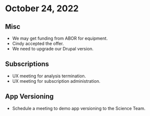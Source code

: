 # October 24, 2022

## Misc

- We may get funding from ABOR for equipment.
- Cindy accepted the offer.
- We need to upgrade our Drupal version.

## Subscriptions

- UX meeting for analysis termination.
- UX meeting for subscription administration.

## App Versioning

- Schedule a meeting to demo app versioning to the Science Team.
